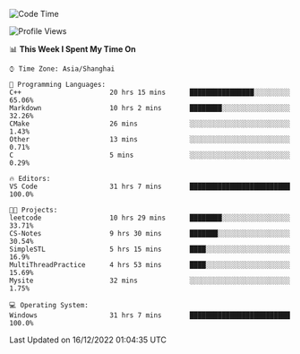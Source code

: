 <!--START_SECTION:waka-->
![Code Time](http://img.shields.io/badge/Code%20Time-468%20hrs%2036%20mins-blue)

![Profile Views](http://img.shields.io/badge/Profile%20Views-3-blue)

📊 **This Week I Spent My Time On** 

```text
⌚︎ Time Zone: Asia/Shanghai

💬 Programming Languages: 
C++                      20 hrs 15 mins      ████████████████░░░░░░░░░   65.06% 
Markdown                 10 hrs 2 mins       ████████░░░░░░░░░░░░░░░░░   32.26% 
CMake                    26 mins             ░░░░░░░░░░░░░░░░░░░░░░░░░   1.43% 
Other                    13 mins             ░░░░░░░░░░░░░░░░░░░░░░░░░   0.71% 
C                        5 mins              ░░░░░░░░░░░░░░░░░░░░░░░░░   0.29%

🔥 Editors: 
VS Code                  31 hrs 7 mins       █████████████████████████   100.0%

🐱‍💻 Projects: 
leetcode                 10 hrs 29 mins      ████████░░░░░░░░░░░░░░░░░   33.71% 
CS-Notes                 9 hrs 30 mins       ███████░░░░░░░░░░░░░░░░░░   30.54% 
SimpleSTL                5 hrs 15 mins       ████░░░░░░░░░░░░░░░░░░░░░   16.9% 
MultiThreadPractice      4 hrs 53 mins       ████░░░░░░░░░░░░░░░░░░░░░   15.69% 
Mysite                   32 mins             ░░░░░░░░░░░░░░░░░░░░░░░░░   1.75%

💻 Operating System: 
Windows                  31 hrs 7 mins       █████████████████████████   100.0%

```


 Last Updated on 16/12/2022 01:04:35 UTC
<!--END_SECTION:waka-->